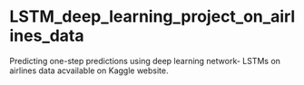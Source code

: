# LSTM_deep_learning_project_on_airlines_data
Predicting one-step predictions using deep learning network- LSTMs on airlines data acvailable on Kaggle website.
